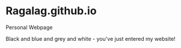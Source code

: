 # Ragalag.github.io
Personal Webpage
<!DOCTYPE html>
<html>

<head>
<link rel="stylesheet" href="style.css" type="text/css" />
</head>

<body>

<div class ="mainOne">
<p class ="text">

Black and blue and grey and white - you've just entered my website! 

</p>
</div>
<div = "mainsTwo">

</div>

<div = "mainsOne">

</div>

<div = "mainsTwo">

</div>

</body>

</html>
